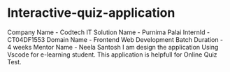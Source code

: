 # Interactive-quiz-application
Company Name - Codtech IT Solution
Name - Purnima Palai
InternId - CT04DF1553
Domain Name - Frontend Web Development
Batch Duration - 4 weeks
Mentor Name - Neela Santosh
I am design the application Using Vscode for e-learning student. This application is helpfull for Online Quiz Test. 

